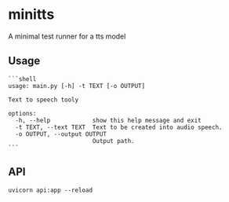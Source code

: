 # minitts
A minimal test runner for a tts model

## Usage
    ```shell
    usage: main.py [-h] -t TEXT [-o OUTPUT]
    
    Text to speech tooly
    
    options:
      -h, --help            show this help message and exit
      -t TEXT, --text TEXT  Text to be created into audio speech.
      -o OUTPUT, --output OUTPUT
                            Output path.
    ```

## API
   ```shell
   uvicorn api:app --reload 
   ```
